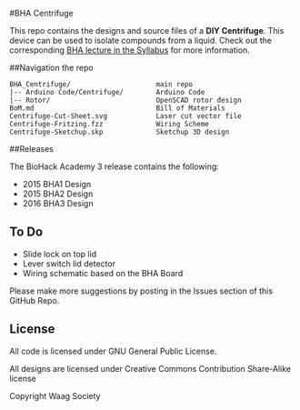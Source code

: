 #BHA Centrifuge

This repo contains the designs and source files of a **DIY Centrifuge**. This device can be used to isolate compounds from a liquid. Check out the corresponding [BHA lecture in the Syllabus](http://biohackacademy.github.io) for more information.

##Navigation the repo

 	BHA_Centrifuge/						main repo
 	|-- Arduino Code/Centrifuge/		Arduino Code
 	|-- Rotor/							OpenSCAD rotor design
 	BoM.md								Bill of Materials
 	Centrifuge-Cut-Sheet.svg			Laser cut vector file
 	Centrifuge-Fritzing.fzz				Wiring Scheme
 	Centrifuge-Sketchup.skp				Sketchup 3D design

##Releases

The BioHack Academy 3 release contains the following:

* 2015 BHA1 Design
* 2015 BHA2 Design
* 2016 BHA3 Design

## To Do

* Slide lock on top lid
* Lever switch lid detector
* Wiring schematic based on the BHA Board

Please make more suggestions by posting in the Issues section of this GitHub Repo.

## License

All code is licensed under GNU General Public License.

All designs are licensed under Creative Commons Contribution Share-Alike license

Copyright Waag Society